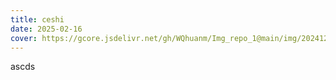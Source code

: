 ```yaml
---
title: ceshi
date: 2025-02-16
cover: https://gcore.jsdelivr.net/gh/WQhuanm/Img_repo_1@main/img/202412222015910.png
---
```


ascds